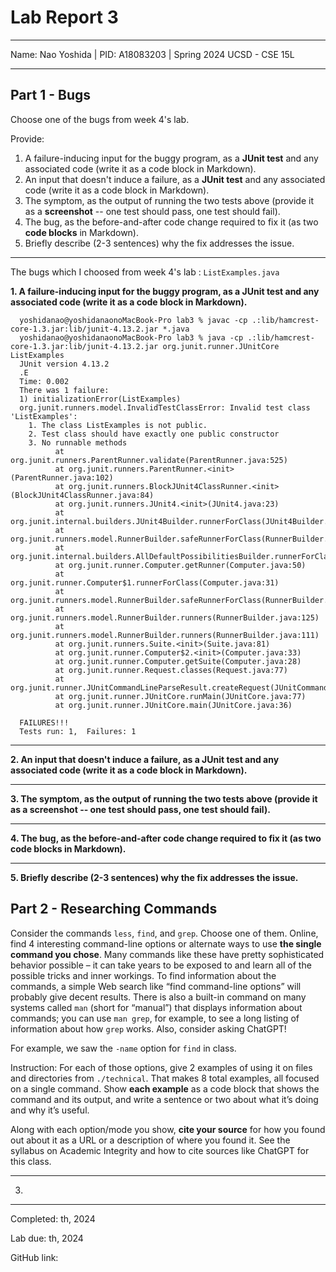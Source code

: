 Lab Report 3
========= 
***

Name: Nao Yoshida |
PID:  A18083203 |
Spring 2024 UCSD - CSE 15L

***

Part 1 - Bugs
--------

Choose one of the bugs from week 4's lab.

Provide:

1. A failure-inducing input for the buggy program, as a **JUnit test** and any associated code (write it as a code block in Markdown).
2. An input that doesn't induce a failure, as a **JUnit test** and any associated code (write it as a code block in Markdown).
3. The symptom, as the output of running the two tests above (provide it as a **screenshot** -- one test should pass, one test should fail).
4. The bug, as the before-and-after code change required to fix it (as two **code blocks** in Markdown).
5. Briefly describe (2-3 sentences) why the fix addresses the issue.

***

The bugs which I choosed from week 4's lab : `ListExamples.java`

<b>1.  A failure-inducing input for the buggy program, as a **JUnit test** and any associated code (write it as a code block in Markdown).</b>

      yoshidanao@yoshidanaonoMacBook-Pro lab3 % javac -cp .:lib/hamcrest-core-1.3.jar:lib/junit-4.13.2.jar *.java
      yoshidanao@yoshidanaonoMacBook-Pro lab3 % java -cp .:lib/hamcrest-core-1.3.jar:lib/junit-4.13.2.jar org.junit.runner.JUnitCore ListExamples     
      JUnit version 4.13.2
      .E
      Time: 0.002
      There was 1 failure:
      1) initializationError(ListExamples)
      org.junit.runners.model.InvalidTestClassError: Invalid test class 'ListExamples':
        1. The class ListExamples is not public.
        2. Test class should have exactly one public constructor
        3. No runnable methods
              at org.junit.runners.ParentRunner.validate(ParentRunner.java:525)
              at org.junit.runners.ParentRunner.<init>(ParentRunner.java:102)
              at org.junit.runners.BlockJUnit4ClassRunner.<init>(BlockJUnit4ClassRunner.java:84)
              at org.junit.runners.JUnit4.<init>(JUnit4.java:23)
              at org.junit.internal.builders.JUnit4Builder.runnerForClass(JUnit4Builder.java:10)
              at org.junit.runners.model.RunnerBuilder.safeRunnerForClass(RunnerBuilder.java:70)
              at org.junit.internal.builders.AllDefaultPossibilitiesBuilder.runnerForClass(AllDefaultPossibilitiesBuilder.java:37)
              at org.junit.runner.Computer.getRunner(Computer.java:50)
              at org.junit.runner.Computer$1.runnerForClass(Computer.java:31)
              at org.junit.runners.model.RunnerBuilder.safeRunnerForClass(RunnerBuilder.java:70)
              at org.junit.runners.model.RunnerBuilder.runners(RunnerBuilder.java:125)
              at org.junit.runners.model.RunnerBuilder.runners(RunnerBuilder.java:111)
              at org.junit.runners.Suite.<init>(Suite.java:81)
              at org.junit.runner.Computer$2.<init>(Computer.java:33)
              at org.junit.runner.Computer.getSuite(Computer.java:28)
              at org.junit.runner.Request.classes(Request.java:77)
              at org.junit.runner.JUnitCommandLineParseResult.createRequest(JUnitCommandLineParseResult.java:116)
              at org.junit.runner.JUnitCore.runMain(JUnitCore.java:77)
              at org.junit.runner.JUnitCore.main(JUnitCore.java:36)
      
      FAILURES!!!
      Tests run: 1,  Failures: 1

--------
   
<b>2. An input that doesn't induce a failure, as a **JUnit test** and any associated code (write it as a code block in Markdown).</b>

--------
   
<b>3. The symptom, as the output of running the two tests above (provide it as a **screenshot** -- one test should pass, one test should fail).</b>

--------
   
<b>4. The bug, as the before-and-after code change required to fix it (as two **code blocks** in Markdown).</b>

--------
   
<b>5. Briefly describe (2-3 sentences) why the fix addresses the issue.</b>


Part 2 - Researching Commands
--------

Consider the commands `less`, `find`, and `grep`. Choose one of them. Online, find 4 interesting command-line options or alternate ways to use **the single command you chose**. Many commands like these have pretty sophisticated behavior possible – it can take years to be exposed to and learn all of the possible tricks and inner workings. To find information about the commands, a simple Web search like “find command-line options” will probably give decent results. There is also a built-in command on many systems called `man` (short for “manual”) that displays information about commands; you can use `man grep`, for example, to see a long listing of information about how `grep` works. Also, consider asking ChatGPT!

For example, we saw the `-name` option for `find` in class.

Instruction: For each of those options, give 2 examples of using it on files and directories from `./technical`. That makes 8 total examples, all focused on a single command. Show **each example** as a code block that shows the command and its output, and write a sentence or two about what it’s doing and why it’s useful.

Along with each option/mode you show, **cite your source** for how you found out about it as a URL or a description of where you found it. See the syllabus on Academic Integrity and how to cite sources like ChatGPT for this class.

***

3. 
--------

Completed: th, 2024  

Lab due: th, 2024  

GitHub link: 
